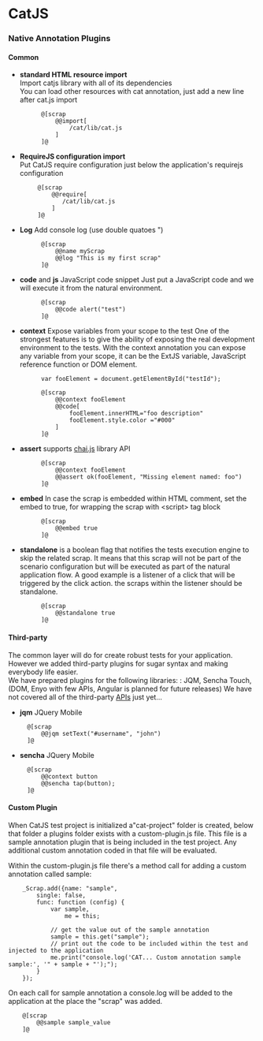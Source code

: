 CatJS
==============


### Native Annotation Plugins

#### Common 

* **standard HTML resource import**  
  Import catjs library with all of its dependencies   
  You can load other resources with cat annotation, just add a new line after cat.js import   
                 
            @[scrap
                @@import[
                    /cat/lib/cat.js
                ]
            ]@

* **RequireJS configuration import**   
  Put CatJS require configuration just below the application's requirejs configuration   
        
           @[scrap
               @@require[
                  /cat/lib/cat.js
               ]
           ]@


* **Log**
  Add console log (use double quatoes ")    
        
            @[scrap
                @@name myScrap
                @@log "This is my first scrap"
            ]@
        
* **code** and **js** JavaScript code snippet
  Just put a JavaScript code and we will execute it from the natural environment. 
    
            @[scrap
                @@code alert("test")
            ]@


* **context** Expose variables from your scope to the test
  One of the strongest features is to give the ability of exposing the real development environment to the tests. 
  With the context annotation you can expose any variable from your scope, it can be the ExtJS variable, JavaScript reference function or DOM element.
        
            var fooElement = document.getElementById("testId");
            
            @[scrap
                @@context fooElement
                @@code[
                    fooElement.innerHTML="foo description"
                    fooElement.style.color ="#000"
                ]
            ]@


* **assert** supports [chai.js](http://chaijs.com/) library API

            @[scrap
                @@context fooElement
                @@assert ok(fooElement, "Missing element named: foo")
            ]@

* **embed** In case the scrap is embedded within HTML comment, set the embed to true, for wrapping the scrap with &lt;script&gt; tag block

            @[scrap
                @@embed true
            ]@
            
* **standalone** is a boolean flag that notifies the tests execution engine to skip the related scrap. It means that this scrap will not be part of the scenario configuration but
will be executed as part of the natural application flow. A good example is a listener of a click that will be triggered by the click action. the scraps within the listener should be standalone.

            @[scrap
                @@standalone true
            ]@    
 
           
#### Third-party            

The common layer will do for create robust tests for your application. However we added third-party plugins for sugar syntax and making everybody life easier.  
We have prepared plugins for the following libraries: : JQM, Sencha Touch, (DOM, Enyo with few APIs, Angular is planned for future releases)
We have not covered all of the third-party [APIs](../api.html) just yet...

* **jqm** JQuery Mobile

        @[scrap
            @@jqm setText("#username", "john")
        ]@

* **sencha** JQuery Mobile

        @[scrap
            @@context button
            @@sencha tap(button);
        ]@
              
#### Custom Plugin
  When CatJS test project is initialized a"cat-project" folder is created, below that folder a plugins folder exists with a custom-plugin.js file. 
  This file is a sample annotation plugin that is being included in the test project. Any additional custom annotation coded in that file will be evaluated. 
  
  Within the custom-plugin.js file there's a method call for adding a custom annotation called sample:
  
        _Scrap.add({name: "sample",
            single: false,
            func: function (config) {
                var sample,
                    me = this;
            
                // get the value out of the sample annotation
                sample = this.get("sample");
                // print out the code to be included within the test and injected to the application
                me.print("console.log('CAT... Custom annotation sample sample:', '" + sample + "');");  
            }
        });
          
          
  On each call for sample annotation a console.log will be added to the application at the place the "scrap" was added.
   
        @[scrap
            @@sample sample_value
        ]@
        
        